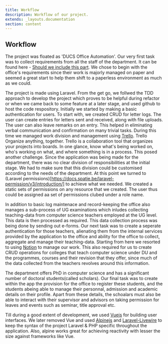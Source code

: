 ```yaml
---
title: Workflow
description: Workflow of our project.
extends: _layouts.documentation
section: content
---
```


## Workflow


The project was floated as 'DUCS Office Automation'. Our very first task was to collect requirements from all the staff of the department. It can be found here - [Should we include this part](http://something/). We chose to begin with the office's requirements since their work is majorly managed on paper and seemed a great start to help them shift to a paperless environment as much as we could. 

The project is made using Laravel. From the get go, we follwed the TDD approach to develop the project which proves to be helpful during refactor or when we came back to some feature at a later stage, and used github to host the code respository. Initially we started by making a basic authentication for users. To start with, we created CRUD for letter logs. The user can create entries for letters sent and received, along with file uploads. The user can also leave remarks on an entry. This helped in eliminating verbal communication and confirmation on many trivial tasks. During this time we managed work division and management using [Trello](https://trello.com/).
Trello
Organize anything, together. Trello is a collaboration tool that organizes your projects into boards. In one glance, know what's being worked on, who's working on what, and where something is in a process.
This posed another challenge. Since the application was being made for the department, there was no clear division of responsibilities at the initial stage. We had to make sure that this division could be customised according to the needs of the department. At this point we turned to (Laravel permissions)[https://docs.spatie.be/laravel-permission/v3/introduction/] to achieve what we needed. We created a static sets of permissions on any resource that we created. The user thus could be assigned aa set of permissions clubed under a role name. 

In addition to basic log maintenace and record-keeping the office also manages a sub-process of UG examinations which inludes collecting teaching-data from computer science teachers employed at the UG level. This data is then processed as required. This data collection process was being done by sending out e-forms. Our next task was to create a seperate authentication for those teachers, alienating them from the internal services provided by the application to the office and ability for the office to collect, aggregate and manage their teaching-data. Starting from here we resorted to using [Notion](https://www.notion.so/) to manage our work.
This also required for us to create CRUD operations for colleges that teach computer science under DU and the programmes, courses and their revision that they offer, since much of the data collected from the teachers revolves around this information.

The department offers PhD in computer science and has a significant number of doctoral students(called scholars). Our final task was to create within the app the provision for the office to register these students, and the students abeing able to manage their personnal, admission and academic details on their profile. Apart from these details, the schoalars must also be able to interact with their supervisor and advisors on taking permission for leaves and events such as seminar, title approval etc.

Till during a good extent of development, we used [Vuejs](https://vuejs.org/) for building user interfaces. We later removed Vue and used [Alpinejs](https://github.com/alpinejs/alpine) and [Laravel-Livewire](https://laravel-livewire.com/) to keep the syntax of the project Laravel & PHP specific throughout the application. Also, alpine works great for achieving reactivity with lesser the size against frameworks like Vue.

